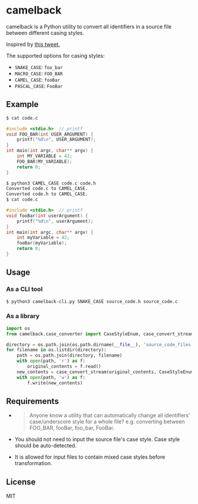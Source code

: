 # camelback

camelback is a Python utility to convert all identifiers in a source file between different casing styles.

Inspired by [this tweet.](https://twitter.com/comex/status/1062814338182868992)

The supported options for casing styles:

* `SNAKE_CASE`: `foo_bar`
* `MACRO_CASE`: `FOO_BAR`
* `CAMEL_CASE`: `fooBar`
* `PASCAL_CASE`: `FooBar`

## Example

```bash
$ cat code.c
```
```c
#include <stdio.h>  // printf
void FOO_BAR(int USER_ARGUMENT) {
    printf("%d\n", USER_ARGUMENT);
}
int main(int argc, char** argv) {
    int MY_VARIABLE = 42;
    FOO_BAR(MY_VARIABLE);
    return 0;
}
```
```bash
$ python3 CAMEL_CASE code.c code.h
Converted code.c to CAMEL_CASE.
Converted code.h to CAMEL_CASE.
$ cat code.c
```
```c 
#include <stdio.h>  // printf
void fooBar(int userArgument) {
    printf("%d\n", userArgument);
}
int main(int argc, char** argv) {
    int myVariable = 42;
    fooBar(myVariable);
    return 0;
}
```

## Usage

### As a CLI tool

`$ python3 camelback-cli.py SNAKE_CASE source_code.h source_code.c`

### As a library

```python
import os
from camelback.case_converter import CaseStyleEnum, case_convert_stream

directory = os.path.join(os.path.dirname(__file__), 'source_code_files')
for filename in os.listdir(directory):
    path = os.path.join(directory, filename)
    with open(path, 'r') as f:
        original_contents = f.read()
    new_contents = case_convert_stream(original_contents, CaseStyleEnum.CAMEL_CASE)
    with open(path, 'w') as f:
        f.write(new_contents)
```

## Requirements

* > Anyone know a utility that can automatically change all identifiers’ case/underscore style for a whole file?  e.g. converting between FOO_BAR, fooBar, foo_bar, FooBar.

* You should not need to input the source file's case style. Case style should be auto-detected.

* It is allowed for input files to contain mixed case styles before transformation.

## License

MIT
